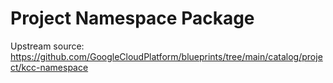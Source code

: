 # Project Namespace Package

Upstream source: https://github.com/GoogleCloudPlatform/blueprints/tree/main/catalog/project/kcc-namespace
